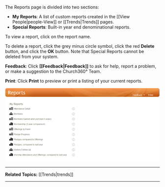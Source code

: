 The Reports page is divided into two sections:

-   **My Reports**: A list of custom reports created in the [[View
    People|people-View]] or [[Trends|Trends]] pages.
-   **Special Reports**: Built-in year end denominational reports.

To view a report, click on the report name.

To delete a report, click the grey minus circle symbol, click the red
**Delete** button, and click the **OK** button. Note that Special
Reports cannot be deleted from your system.

**Feedback**: Click **[[Feedback|Feedback]]** to ask for help, report a problem, or
make a suggestion to the Church360° Team.

**Print**: Click **Print** to preview or print a listing of your current
reports.

![Reports](images/Reports.PNG "Reports")

* * * * *

**Related Topics:** [[Trends|trends]]

* * * * *

